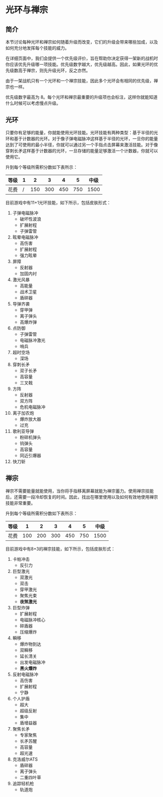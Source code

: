 # 光环与禅宗

## 简介

本节讨论每种光环和禅宗如何随着升级而改变，它们的升级会带来哪些加成，以及如何充分地发挥每个技能的威力。

在详细页面中，我们会提供一个优先级评价，旨在帮助你决定获得一架新的战机时你应该优先升级哪一项技能。优先级数字越大，优先级越高。因此，如果光环的优先级数高于禅宗，则先升级光环，反之亦然。

由于一架战机只有一个光环和一个禅宗技能，因此多个光环会有相同的优先级，禅宗也一样。

优先级数字最高为 8。每个光环和禅宗最重要的升级项也会标注，这样你就能知道什么时候可以考虑慢点升级。

## 光环

只要你有足够的能量，你就能使用光环技能。光环技能有两种类型：基于半径的光环和基于计数器的光环。对于像子弹电磁脉冲这样基于半径的光环，一旦你的能量达到了可使用的最小半径，你就可以通过另一个手指点击屏幕来激活技能。对于像穿刺长矛这样基于计数器的光环，一旦存储的能量足够激活一个计数器，你就可以使用它。

升到每个等级所需积分数如下表所示：

| 等级 | 1    | 2    | 3    | 4    | 5    | 中级 |
| ---- | ---- | ---- | ---- | ---- | ---- | ---- |
| 花费 | /    | 150  | 300  | 450  | 750  | 1500 |

目前游戏中有11+1光环技能，如下所示，包括皮肤形式：

1. 子弹电磁脉冲
    - 破坏性波浪
    - 扩展射程
    - 子弹雷管
2. 眩晕电磁脉冲
    - 高伤害
    - 扩展射程
    - 强力眩晕
3. 屏障
    - 反射器
    - 加固内衬
4. 激光风暴
    - 高能量
    - 战术卫星
    - 盾碎器
5. 导弹齐袭
    - 穿甲弹
    - 离子弹头
    - 高爆炸弹
6. 点防御
    - 子弹雷管
    - 电磁脉冲激光
    - 哨兵
7. 超时空场
    - 深场
8. 穿刺长矛
    - 双子长矛
    - 高容量
    - 三叉戟
9. 方阵
    - 反射器
    - 双方阵
    - 危机电磁脉冲
10. 离子加农炮
    - 爆炸放大器
    - 过充
11. 歌利亚导弹
    - 粉碎机弹头
    - 钨弹头
    - 高容量
    - 同近引爆器
12. 快刀斩

## 禅宗

禅宗不需要能量就能使用，当你将手指移离屏幕就能为禅宗蓄力。使用禅宗技能后，还需要一段冷却恢复的时间。因此，找出在哪里使用以及如何有效地使用禅宗技能非常重要。

升到每个等级所需积分数如下表所示：

| 等级 | 1    | 2    | 3    | 4    | 5    | 中级 |
| ---- | ---- | ---- | ---- | ---- | ---- | ---- |
| 花费 | 100  | 200  | 300  | 450  | 750  | 1500 |

目前游戏中有8+3的禅宗技能，如下所示，包括皮肤形式：

1. 卡帕冲击
    - 反引力
2. 巨型激光
    - 双激光
    - 双击
    - 穿甲激光
    - 聚焦光束
    - **夜煞激光**
3. 巨型炸弹
    - 扩展射程
    - 电磁脉冲核心
    - 碎盾器
    - 压缩爆炸
4. 瞬移
    - 爆炸物到达
    - 双瞬移
    - 延长清关
    - 出发电磁脉冲
    - **黑火爆炸**
5. 反射电磁脉冲
    - 高伤害
    - 扩展射程
    - 宁静
6. 个人护盾
    - 超大
    - 超级反射
    - 集中
    - 盾增益器
7. 聚焦长矛
    - 专家聚焦
    - 长矛苏醒
    - 高容量
    - 超光速
8. 克洛威尔ATS
    - 盾碎器
    - 离子弹头
    - 二重四叶草
9. 追踪轻机枪
    - 轨道炮
